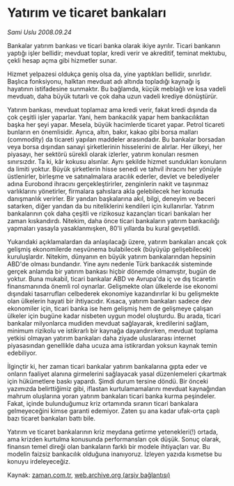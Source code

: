 # Yatırım ve ticaret bankaları

*Sami Uslu 2008.09.24*

<tr><td class="metin" colspan="2" style="padding-top: 20px; padding-left: 5px; padding-right: 10px;">Bankalar yatırım bankası ve ticari banka olarak ikiye ayrılır. Ticari bankanın yaptığı işler bellidir; mevduat toplar, kredi verir ve akreditif, teminat mektubu, çekli hesap açma gibi hizmetler sunar.</td></tr><tr><td class="metin" colspan="2" style="padding-top: 20px; padding-left: 5px; padding-right: 10px;"><p>Hizmet yelpazesi oldukça geniş olsa da, yine yaptıkları bellidir, sınırlıdır. Başlıca fonksiyonu, halktan mevduat adı altında topladığı kaynağı iş hayatının istifadesine sunmaktır. Bu bağlamda, küçük meblağlı ve kısa vadeli mevduatı, daha büyük tutarlı ve çok daha uzun vadeli krediye dönüştürür.
<p> Yatırım bankası, mevduat toplamaz ama kredi verir, fakat kredi dışında da çok çeşitli işler yaparlar. Yani, hem bankacılık yapar hem bankacılıktan başka her şeyi yapar. Mesela, büyük hacimlerde ticaret yapar. Petrol ticareti bunların en önemlisidir. Ayrıca, altın, bakır, kakao gibi borsa malları (commodity) da ticareti yapılan maddeler arasındadır. Bu bankalar borsadan veya borsa dışından sanayi şirketlerinin hisselerini de alırlar. Her ülkeyi, her piyasayı, her sektörü sürekli olarak izlerler, yatırım konuları resmen sınırsızdır. Ta ki, kâr kokusu alsınlar. Aynı şekilde hizmet sundukları konuların da limiti yoktur. Büyük şirketlerin hisse senedi ve tahvil ihracını her yönüyle üstlenirler, birleşme ve satınalmalara aracılık ederler, devlet ve belediyeler adına Eurobond ihracını gerçekleştirirler, zenginlerin nakit ve taşınmaz varlıklarını yönetirler, firmalara şahıslara akla gelebilecek her konuda danışmanlık verirler. Bir yandan başkalarına akıl, bilgi, deneyim ve beceri satarken, diğer yandan da bu niteliklerini kendileri için kullanırlar. Yatırım bankalarının çok daha çeşitli ve rizikosuz kazançları ticari bankaları her zaman kıskandırdı. Nitekim, daha önce ticari bankaların yatırım bankacılığı yapmaları yasayla yasaklanmışken, 80'li yıllarda bu kural gevşetildi. 
<p> Yukarıdaki açıklamalardan da anlaşılacağı üzere, yatırım bankaları ancak çok gelişmiş ekonomilerde neşvünema bulabilecek (büyüyüp gelişebilecek) kuruluşlardır. Nitekim, dünyanın en büyük yatırım bankalarından hepsinin ABD'de olması bundandır. Yine aynı nedenle Türk bankacılık sisteminde gerçek anlamda bir yatırım bankası hiçbir dönemde olmamıştır, bugün de yoktur. Buna mukabil, ticari bankalar ABD ve Avrupa'da iç ve dış ticaretin finansmanında önemli rol oynarlar. Gelişmekte olan ülkelerde ise ekonomi dışındaki tasarrufları celbederek ekonomiye kazandırırlar ki bu gelişmekte olan ülkelerin hayati bir ihtiyacıdır. Kısaca, yatırım bankaları sadece dev ekonomiler için, ticari banka ise hem gelişmiş hem de gelişmeye çalışan ülkeler için bugüne kadar nisbeten uygun model oluşturdu. Bu arada, ticari bankalar milyonlarca mudiden mevduat sağlayarak, kredilerini sağlam, minimum rizikolu ve istikrarlı bir kaynağa dayandırırken, mevduat toplama yetkisi olmayan yatırım bankaları daha ziyade uluslararası internet piyasasından genellikle daha ucuza ama istikrardan yoksun kaynak temin edebiliyor.
<p> İlginçtir ki, her zaman ticari bankalar yatırım bankalarına gıpta eder ve onların faaliyet alanına girmelerini sağlayacak yasal düzenlemeleri çıkartmak için hükümetlere baskı yapardı. Şimdi durum tersine döndü. Bir önceki yazımızda belirttiğimiz gibi, iflastan kurtulamamalarını mevduat kaynağından mahrum oluşlarına yoran yatırım bankaları ticari banka kurma peşindeler. Fakat, içinde bulunduğumuz kriz ortamında sıranın ticari bankalara gelmeyeceğini kimse garanti edemiyor. Zaten şu ana kadar ufak-orta çaplı bazı ticaret bankaları battı bile.
<p> Yatırım ve ticaret bankalarının kriz meydana getirme yetenekleri(!) ortada, ama krizden kurtulma konusunda performansları çok düşük. Sonuç olarak, finansın temel direği olan bankaların farklı bir modele ihtiyaçları var. Bu modelin faizsiz bankacılık olduğuna inanıyoruz. İzleyen yazıda kısmetse bu konuyu irdeleyeceğiz.<br/></p></p></p></p></p></td></tr>

Kaynak: [zaman.com.tr](http://zaman.com.tr/yazar.do?yazino=741931), [web.archive.org (arşiv bağlantısı)](http://web.archive.org/web/20080929211651/http://www.zaman.com.tr:80/yazar.do?yazino=741931)
